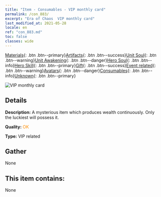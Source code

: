 ```yaml
---
title: "Item - Consumables - VIP monthly card"
permalink: /con_883/
excerpt: "Era of Chaos  VIP monthly card"
last_modified_at: 2021-05-28
locale: en
ref: "con_883.md"
toc: false
classes: wide
---
```

 [Materials](/Items/){: .btn .btn--primary}[Artifacts](/Items/Artifacts/){: .btn .btn--success}[Unit Soul](/Items/UnitSoul/){: .btn .btn--warning}[Unit Awakening](/Items/UnitAwakening/){: .btn .btn--danger}[Hero Soul](/Items/HeroSoul/){: .btn .btn--info}[Hero Skill](/Items/HeroSkill/){: .btn .btn--primary}[Gift](/Items/Gift/){: .btn .btn--success}[Event related](/Items/Events/){: .btn .btn--warning}[Avatars](/Items/Avatars/){: .btn .btn--danger}[Consumables](/Items/Consumables/){: .btn .btn--info}[Unknown](/Items/Unknown/){: .btn .btn--primary}

 ![VIP monthly card](/images/t/i_supermonth.png)

## Details
 **Description:** A mysterious item which produces wealth continuously. Only the luckiest will possess it.

 **Quality:** <span style="color: #FF8C00">OK</span>

 **Type:** VIP related

## Gather

  None

## This item contains:

  None

